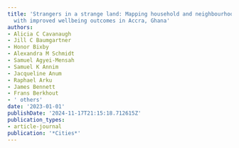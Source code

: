 ```yaml
---
title: 'Strangers in a strange land: Mapping household and neighbourhood associations
  with improved wellbeing outcomes in Accra, Ghana'
authors:
- Alicia C Cavanaugh
- Jill C Baumgartner
- Honor Bixby
- Alexandra M Schmidt
- Samuel Agyei-Mensah
- Samuel K Annim
- Jacqueline Anum
- Raphael Arku
- James Bennett
- Frans Berkhout
- ' others'
date: '2023-01-01'
publishDate: '2024-11-17T21:15:18.712615Z'
publication_types:
- article-journal
publication: '*Cities*'
---
```

